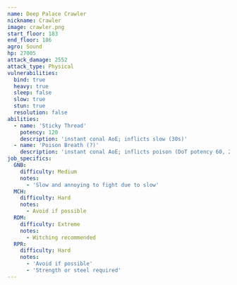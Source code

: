 ```yaml
---
name: Deep Palace Crawler
nickname: Crawler
image: crawler.png
start_floor: 183
end_floor: 186
agro: Sound
hp: 27005
attack_damage: 2552
attack_type: Physical
vulnerabilities:
  bind: true
  heavy: true
  sleep: false
  slow: true
  stun: true
  resolution: false
abilities:
  - name: 'Sticky Thread'
    potency: 120
    description: 'instant conal AoE; inflicts slow (30s)'
  - name: 'Poison Breath (?)'
    description: 'instant conal AoE; inflicts poison (DoT potency 60, 20s)'
job_specifics:
  GNB:
    difficulty: Medium
    notes:
      - 'Slow and annoying to fight due to slow'
  MCH:
    difficulty: Hard
    notes:
      - Avoid if possible
  RDM:
    difficulty: Extreme
    notes:
      - Witching recommended
  RPR:
    difficulty: Hard
    notes:
      - 'Avoid if possible'
      - 'Strength or steel required'
---
```

